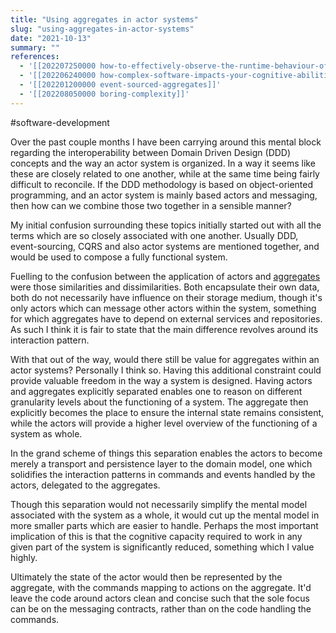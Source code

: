 ```yaml
---
title: "Using aggregates in actor systems"
slug: "using-aggregates-in-actor-systems"
date: "2021-10-13"
summary: ""
references: 
  - '[[202207250000 how-to-effectively-observe-the-runtime-behaviour-of-your-core-domain]]'
  - '[[202206240000 how-complex-software-impacts-your-cognitive-abilities]]'
  - '[[202201200000 event-sourced-aggregates]]'
  - '[[202208050000 boring-complexity]]'
---
```


#software-development

Over the past couple months I have been carrying around this mental block regarding the interoperability between Domain Driven Design (DDD) concepts and the way an actor system is organized. In a way it seems like these are closely related to one another, while at the same time being fairly difficult to reconcile. If the DDD methodology is based on object-oriented programming, and an actor system is mainly based actors and messaging, then how can we combine those two together in a sensible manner?

My initial confusion surrounding these topics initially started out with all the terms which are so closely associated with one another. Usually DDD, event-sourcing, CQRS and also actor systems are mentioned together, and would be used to compose a fully functional system.

Fuelling to the confusion between the application of actors and [aggregates](https://martinfowler.com/bliki/DDD_Aggregate.html) were those similarities and dissimilarities. Both encapsulate their own data, both do not necessarily have influence on their storage medium, though it's only actors which can message other actors within the system, something for which aggregates have to depend on external services and repositories. As such I think it is fair to state that the main difference revolves around its interaction pattern.

With that out of the way, would there still be value for aggregates within an actor systems? Personally I think so. Having this additional constraint could provide valuable freedom in the way a system is designed. Having actors and aggregates explicitly separated enables one to reason on different granularity levels about the functioning of a system. The aggregate then explicitly becomes the place to ensure the internal state remains consistent, while the actors will provide a higher level overview of the functioning of a system as whole.

In the grand scheme of things this separation enables the actors to become merely a transport and persistence layer to the domain model, one which solidifies the interaction patterns in commands and events handled by the actors, delegated to the aggregates.

Though this separation would not necessarily simplify the mental model associated with the system as a whole, it would cut up the mental model in more smaller parts which are easier to handle. Perhaps the most important implication of this is that the cognitive capacity required to work in any given part of the system is significantly reduced, something which I value highly.

Ultimately the state of the actor would then be represented by the aggregate, with the commands mapping to actions on the aggregate. It'd leave the code around actors clean and concise such that the sole focus can be on the messaging contracts, rather than on the code handling the commands.

